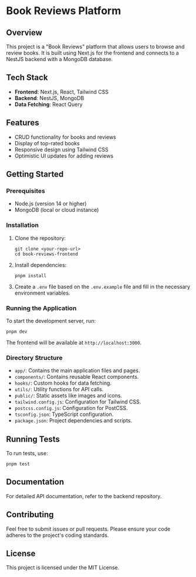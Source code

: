 # Book Reviews Platform

## Overview

This project is a "Book Reviews" platform that allows users to browse and review books. It is built using Next.js for the frontend and connects to a NestJS backend with a MongoDB database.

## Tech Stack

- **Frontend**: Next.js, React, Tailwind CSS
- **Backend**: NestJS, MongoDB
- **Data Fetching**: React Query

## Features

- CRUD functionality for books and reviews
- Display of top-rated books
- Responsive design using Tailwind CSS
- Optimistic UI updates for adding reviews

## Getting Started

### Prerequisites

- Node.js (version 14 or higher)
- MongoDB (local or cloud instance)

### Installation

1. Clone the repository:

   ```
   git clone <your-repo-url>
   cd book-reviews-frontend
   ```

2. Install dependencies:

   ```
   pnpm install
   ```

3. Create a `.env` file based on the `.env.example` file and fill in the necessary environment variables.

### Running the Application

To start the development server, run:

```
pnpm dev
```

The frontend will be available at `http://localhost:3000`.

### Directory Structure

- `app/`: Contains the main application files and pages.
- `components/`: Contains reusable React components.
- `hooks/`: Custom hooks for data fetching.
- `utils/`: Utility functions for API calls.
- `public/`: Static assets like images and icons.
- `tailwind.config.js`: Configuration for Tailwind CSS.
- `postcss.config.js`: Configuration for PostCSS.
- `tsconfig.json`: TypeScript configuration.
- `package.json`: Project dependencies and scripts.

## Running Tests

To run tests, use:

```
pnpm test
```

## Documentation

For detailed API documentation, refer to the backend repository.

## Contributing

Feel free to submit issues or pull requests. Please ensure your code adheres to the project's coding standards.

## License

This project is licensed under the MIT License.
